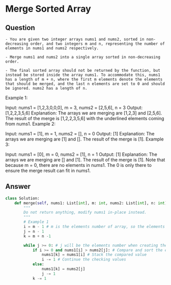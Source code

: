 # Merge Sorted Array

## Question
    - You are given two integer arrays nums1 and nums2, sorted in non-decreasing order, and two integers m and n, representing the number of elements in nums1 and nums2 respectively.

    - Merge nums1 and nums2 into a single array sorted in non-decreasing order.

    - The final sorted array should not be returned by the function, but instead be stored inside the array nums1. To accommodate this, nums1 has a length of m + n, where the first m elements denote the elements that should be merged, and the last n elements are set to 0 and should be ignored. nums2 has a length of n.

Example 1:

Input: nums1 = [1,2,3,0,0,0], m = 3, nums2 = [2,5,6], n = 3
Output: [1,2,2,3,5,6]
Explanation: The arrays we are merging are [1,2,3] and [2,5,6].
The result of the merge is [1,2,2,3,5,6] with the underlined elements coming from nums1.
Example 2:

Input: nums1 = [1], m = 1, nums2 = [], n = 0
Output: [1]
Explanation: The arrays we are merging are [1] and [].
The result of the merge is [1].
Example 3:

Input: nums1 = [0], m = 0, nums2 = [1], n = 1
Output: [1]
Explanation: The arrays we are merging are [] and [1].
The result of the merge is [1].
Note that because m = 0, there are no elements in nums1. The 0 is only there to ensure the merge result can fit in nums1.

## Answer

```python
class Solution:
    def merge(self, nums1: List[int], m: int, nums2: List[int], n: int) -> None:
        """
        Do not return anything, modify nums1 in-place instead.
        """
        # Example 1
        i = m - 1 # m is the elements number of array, so the elements count starts from 0
        j = n - 1
        k = m + n -1

        while j >= 0: # j will be the elements number when creating the result array
            if i >= 0 and nums1[i] > nums2[j]: # Compare and sort the elements value
                nums1[k] = nums1[i] # Stack the compared value
                i -= 1 # Continue the checking values
            else:
                nums1[k] = nums2[j]
                j -= 1
            k -= 1
```
